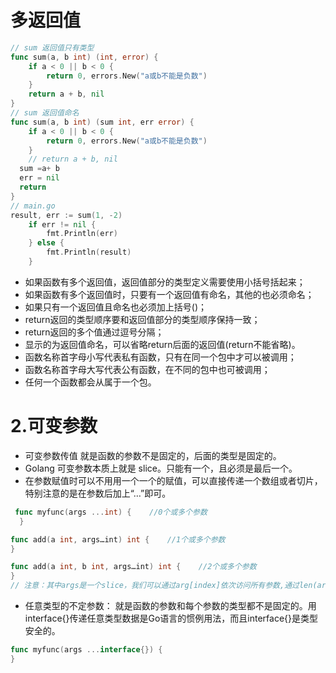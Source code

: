 # 多返回值
```go
// sum 返回值只有类型
func sum(a, b int) (int, error) {
	if a < 0 || b < 0 {
		return 0, errors.New("a或b不能是负数")
	}
	return a + b, nil
}
// sum 返回值命名
func sum(a, b int) (sum int, err error) {
	if a < 0 || b < 0 {
		return 0, errors.New("a或b不能是负数")
	}
	// return a + b, nil
  sum =a+ b
  err = nil
  return
}
// main.go
result, err := sum(1, -2)
	if err != nil {
		fmt.Println(err)
	} else {
		fmt.Println(result)
	}

```
* 如果函数有多个返回值，返回值部分的类型定义需要使用小括号括起来；
* 如果函数有多个返回值时，只要有一个返回值有命名，其他的也必须命名；
* 如果只有一个返回值且命名也必须加上括号()；
* return返回的类型顺序要和返回值部分的类型顺序保持一致；
* return返回的多个值通过逗号分隔；
* 显示的为返回值命名，可以省略return后面的返回值(return不能省略)。
* 函数名称首字母小写代表私有函数，只有在同一个包中才可以被调用；
* 函数名称首字母大写代表公有函数，在不同的包中也可被调用；
* 任何一个函数都会从属于一个包。
# 2.可变参数
* 可变参数传值 就是函数的参数不是固定的，后面的类型是固定的。
* Golang 可变参数本质上就是 slice。只能有一个，且必须是最后一个。
* 在参数赋值时可以不用用一个一个的赋值，可以直接传递一个数组或者切片，特别注意的是在参数后加上“…”即可。
```go
 func myfunc(args ...int) {    //0个或多个参数
  }

func add(a int, args…int) int {    //1个或多个参数
}

func add(a int, b int, args…int) int {    //2个或多个参数
}
// 注意：其中args是一个slice，我们可以通过arg[index]依次访问所有参数,通过len(arg)来判断传递参数的个数.
```
* 任意类型的不定参数： 就是函数的参数和每个参数的类型都不是固定的。用interface{}传递任意类型数据是Go语言的惯例用法，而且interface{}是类型安全的。
```go
func myfunc(args ...interface{}) {
}
```